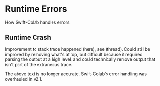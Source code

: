 # Runtime Errors

How Swift-Colab handles errors

## Runtime Crash

Improvement to stack trace happened (here), see (thread). Could still be improved by removing what's at top, but difficult because it required parsing the output at a high level, and could technically remove output that isn't part of the extraneous trace.

The above text is no longer accurate. Swift-Colab's error handling was overhauled in v2.1.